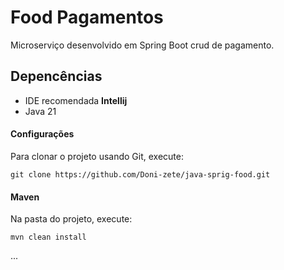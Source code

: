 # Food Pagamentos

Microserviço desenvolvido em Spring Boot crud de pagamento.

## Depencências

* IDE recomendada **Intellij**
* Java 21

#### Configurações

Para clonar o projeto usando Git, execute:
```
git clone https://github.com/Doni-zete/java-sprig-food.git
```

#### Maven
Na pasta do projeto, execute:
```
mvn clean install
```

...
